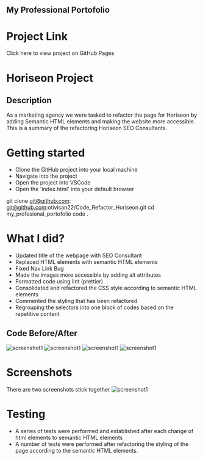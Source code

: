 ## My Professional Portofolio

# Project Link

Click here to view project on GitHub Pages

# Horiseon Project

## Description

As a marketing agency we were tasked to refactor the page for Horiseon by adding Semantic HTML elements and making the website more accessible.
This is a summary of the refactoring Horiseon SEO Consultants.

# Getting started

- Clone the GitHub project into your local machine
- Navigate into the project
- Open the project into VSCode
- Open the 'index.html' into your default browser

git clone git@github.com: git@github.com:otivisan22/Code_Refactor_Horiseon.git
cd my_profesional_portofolio
code .

# What I did?

- Updated title of the webpage with SEO Consultant
- Replaced HTML elements with semantic HTML elements
- Fixed Nav Link Bug
- Made the images more accessible by adding alt attributes
- Formatted code using lint (prettier)
- Consolidated and refactored the CSS style according to semantic HTML elements
- Commented the styling that has been refactored
- Regrouping the selectors into one block of codes based on the repetitive content

## Code Before/After

![screenshot1](./assets/images/before_refactor1.png)
![screenshot1](./assets/images/after_refactor1.png)
![screenshot1](./assets/images/before_refactor2.png)
![screenshot1](./assets/images/after_refactor2.png)

# Screenshots

There are two screenshots stick together
![screenshot1](./assets/images/finished_screenshot.png)

# Testing

- A series of tests were performed and established after each change of html elements to semantic HTML elements
- A number of tests were performed after refactoring the styling of the page according to the semantic HTML elements.
